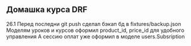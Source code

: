 Домашка курса DRF
----------------------------------------------------------------
26.1
Перед последни git push сделал бэкап бд в fixtures/backup.json
Моделям уроков и курсов оформил product_id, price_id для удобного управления
А сессию оплат уже оформил в моделе users.Subsription
